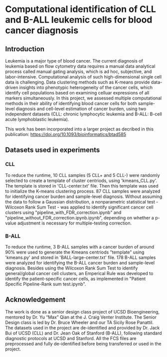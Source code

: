 # Computational identification of CLL and B-ALL leukemic cells for blood cancer diagnosis
## Introduction
Leukemia is a major type of blood cancer. The current diagnosis of leukemia based on flow cytometry data requires a manual data analytical process called manual gating analysis, which is ad hoc, subjective, and labor-intensive. Computational analysis of such high-dimensional single cell data is challenging. Data clustering methods such as K-means provide data-driven insights into phenotypic heterogeneity of the cancer cells, which identify cell populations based on examining celluar expressions of all markers simultaneously. In this project, we assessed multiple computational methods in their ability of identifying blood cancer cells for both sample-level diagnosis and cell-level estimation of cancer burden, using two independent datasets (CLL: chronic lymphocytic leukemia and B-ALL: B-cell acute lymphoblastic leukemia). 

This work has been incorporated into a larger project as decribed in this publication: https://doi.org/10.1093/bioinformatics/btad585
## Datasets used in experiments
### CLL
To reduce the runtime, 10 CLL samples (5 CLL+ and 5 CLL-) were randomly selected to create a template of cluster centriods, using 'kmeans_CLL.py'. The template is stored in 'CLL-center.txt' file. Then this template was used to initialize the K-means clustering process. 87 CLL samples were analyzed for identifying cancer burden and sample-level diagnosis. Without assuming the data to follow a Gaussian distribution, a nonparametric statistical test - Wilcoxon Rank Sum Test - was applied to identify significant cancer cell clusters using "pipeline_with_FDR_correction.ipynb" and "pipeline_without_FDR_correction.ipynb.ipynb", depending on whether a p-value adjustment is necessary for multiple-testing correction.

### B-ALL
To reduce the runtime, 3 B-ALL samples with a cancer burden of around 90% were used to generate the Kmeans centriods "template" using 'kmeans.py' and stored in 'BALL-large-center.txt' file. 178 B-ALL samples were analyzed for identifying the B-ALL cancer burden and sample-level diagnosis. Besides using the Wilcoxon Rank Sum Test to identify general/global cancer cell clusters, an Emperical Rule was developed to identify the patient-specific cancer cells, as implemented in "Patient Specific Pipeline-Rank sum test.ipynb".

## Acknowledgement
The work is done as a senior design class project of UCSD Bioengineering, mentored by Dr. Yu “Max” Qian at the J. Craig Venter Institute. The Senior Design class is led by Dr. Bruce Wheeler and our TA Sicily Rose Panattil. The datasets used in the project are de-identified and provided by Dr. Jack Bui of UCSD (CLL) and Dr. Jean Oak of Stanford (B-ALL), following standard diagnostic protocols at UCSD and Stanford. All the FCS files are preprocessed and fully de-identified before being transferred or used in the project.
